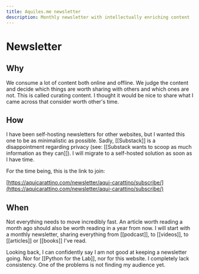 ```yaml
---
title: Aquiles.me newsletter
description: Monthly newsletter with intellectually enriching content
---
```


# Newsletter
## Why
We consume a lot of content both online and offline. We judge the content and decide which things are worth sharing with others and which ones are not. This is called curating content. I thought it would be nice to share what I came across that consider worth other's time. 

## How
I have been self-hosting newsletters for other websites, but I wanted this one to be as minimalistic as possible. Sadly, [[Substack]] is a disappointment regarding privacy (see: [[Substack wants to scoop as much information as they can]]). I will migrate to a self-hosted solution as soon as I have time.  

For the time being, this is the link to join:

[https://aquicarattino.com/newsletter/aqui-carattino/subscribe/](https://aquicarattino.com/newsletter/aqui-carattino/subscribe/)

## When
Not everything needs to move incredibly fast. An article worth reading a month ago should also be worth reading in a year from now. I will start with a monthly newsletter, sharing everything from [[podcast]], to [[videos]], to [[articles]] or [[books]] I've read. 

Looking back, I can confidently say I am not good at keeping a newsletter going. Nor for [[Python for the Lab]], nor for this website. I completely lack consistency. One of the problems is not finding my audience yet. 